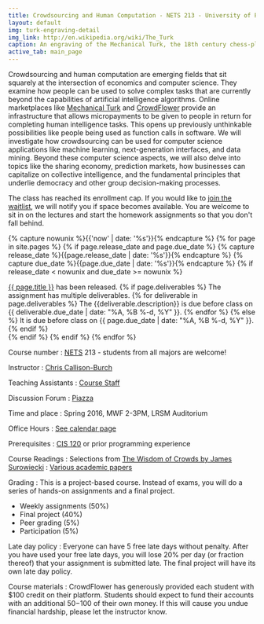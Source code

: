 ```yaml
---
title: Crowdsourcing and Human Computation - NETS 213 - University of Pennsylvania
layout: default
img: turk-engraving-detail
img_link: http://en.wikipedia.org/wiki/The_Turk
caption: An engraving of the Mechanical Turk, the 18th century chess-playing automaton
active_tab: main_page 
---
```


Crowdsourcing and human computation are emerging fields that sit squarely at the intersection of economics and computer science. They examine how people can be used to solve complex tasks that are currently beyond the capabilities of artificial intelligence algorithms. Online marketplaces like [Mechanical Turk](https://www.mturk.com/) and [CrowdFlower](https://crowdflower.com) provide an infrastructure that allows micropayments to be given to people in return for completing human intelligence tasks. This opens up previously unthinkable possibilities like people being used as function calls in software. We will investigate how crowdsourcing can be used for computer science applications like machine learning, next-generation interfaces, and data mining. Beyond these computer science aspects, we will also delve into topics like the sharing economy, prediction markets, how businesses can capitalize on collective intelligence, and the fundamental principles that underlie democracy and other group decision-making processes.


<div class="alert alert-info">
The class has reached its enrollment cap.  If you would like to <a href="https://docs.google.com/forms/d/1nEXV3LrZXckeOWiklEAKRYiCEJa-o67BbCEjAuOHuFw/viewform?usp=send_form">join the waitlist</a>, we will notify you if space becomes available. You are welcome to sit in on the lectures and start the homework assignments so that you don't fall behind.
</div>
 
<!-- Display an alert about upcoming homework assignments -->
{% capture nowunix %}{{'now' | date: '%s'}}{% endcapture %}
{% for page in site.pages %}
{% if page.release_date and page.due_date %}
{% capture release_date %}{{page.release_date | date: '%s'}}{% endcapture %}
{% capture due_date %}{{page.due_date | date: '%s'}}{% endcapture %}
{% if release_date < nowunix and due_date >= nowunix %}
<div class="alert alert-info">
<a href="{{page.url}}">{{ page.title }}</a> has been released.  
{% if page.deliverables %}
The assignment has multiple deliverables.
{% for deliverable in page.deliverables %}
The {{deliverable.description}} is due before class on {{ deliverable.due_date | date: "%A, %B %-d, %Y" }}.  
{% endfor %}
{% else %}
It is due before class on {{ page.due_date | date: "%A, %B %-d, %Y" }}.
{% endif %}
</div>
{% endif %}
{% endif %}
{% endfor %}
<!-- End alert for upcoming homework assignments -->

Course number
: [NETS](http://nets.upenn.edu/) 213 - students from all majors are welcome!

Instructor
: [Chris Callison-Burch](http://www.cis.upenn.edu/~ccb/)

Teaching Assistants
: [Course Staff](staff.html) 

Discussion Forum
: [Piazza](https://piazza.com/upenn/spring2016/nets213)

Time and place
: Spring 2016, MWF 2-3PM, LRSM Auditorium

Office Hours
: [See calendar page](calendar.html) 

Prerequisites
: [CIS 120](http://www.seas.upenn.edu/~cis120/) or prior programming experience

Course Readings
: Selections from [The Wisdom of Crowds by James Surowiecki](http://www.amazon.com/Wisdom-Crowds-James-Surowiecki-ebook/dp/B000FCKC3I/)
: [Various academic papers](lectures.html)

Grading
: This is a project-based course.  Instead of exams, you will do a series of hands-on assignments and a final project.  

* Weekly assignments (50%)
* Final project (40%)
* Peer grading (5%)
* Participation (5%)

Late day policy
: Everyone can have 5 free late days without penalty.  After you have used your free late days, you will lose 20% per day (or fraction thereof) that your assignment is submitted late. The final project will have its own late day policy.

Course materials
: CrowdFlower has generously provided each student with $100 credit on their platform.  Students should expect to fund their accounts with an additional $50-$100 of their own money.  If this will cause you undue financial hardship, please let the instructor know.

